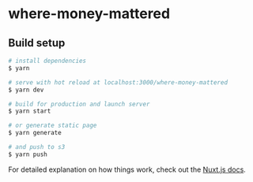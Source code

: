 # where-money-mattered

> 

## Build setup

``` bash
# install dependencies
$ yarn

# serve with hot reload at localhost:3000/where-money-mattered
$ yarn dev

# build for production and launch server
$ yarn start

# or generate static page
$ yarn generate

# and push to s3
$ yarn push
```

For detailed explanation on how things work, check out the [Nuxt.js docs](https://github.com/nuxt/nuxt.js).
